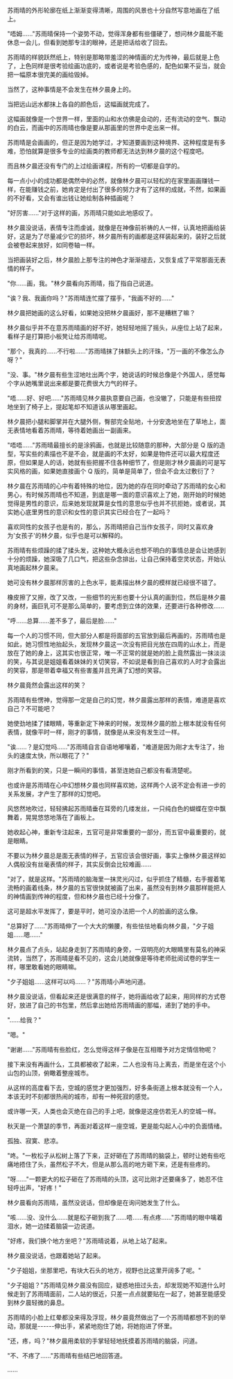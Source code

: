 <link rel="stylesheet" href="../../styles/text.css" />

苏雨晴的外形轮廓在纸上渐渐变得清晰，周围的风景也十分自然写意地画在了纸上。

"唔姆......"苏雨晴保持一个姿势不动，觉得浑身都有些僵硬了，想问林夕晨能不能休息一会儿，但看到她那专注的眼神，还是把话给收了回去。

苏雨晴的样貌跃然纸上，特别是那略带羞涩的神情画的尤为传神，最后就是上色了，上色同样是很考验绘画功底的，或者说是考验色感的，配色如果不妥当，就会把一幅原本很完美的画给毁掉。

当然了，这种事情是不会发生在林夕晨身上的。

当把远山远水都抹上各自的颜色后，这幅画就完成了。

这幅画就像是一个世界一样，里面的山和水仿佛是会动的，还有流动的空气、飘动的白云，而画中的苏雨晴也像是要从那画里的世界中走出来一样。

苏雨晴是会画画的，但正是因为她学过，才知道要画到这种境界、这种程度是有多难，恐怕就算是很多专业的绘画类的教师都无法达到林夕晨的这个程度吧。

而且林夕晨还没有专门的上过绘画课程，所有的一切都是自学的。

每一点小小的成功都是偶然中的必然，就像林夕晨可以轻松的在家里画画赚钱一样，在能赚钱之前，她肯定是付出了很多的努力才有了这样的成就，不然，如果画的不好看，又会有谁出钱让她绘制各种插画呢？

"好厉害......"对于这样的画，苏雨晴只能如此地感叹了。

林夕晨没说话，表情专注而虔诚，就像是在神像前祈祷的人一样，认真地把画给装好，这是为了尽量减少它的损坏，林夕晨所有的画都是这样装起来的，装好之后就会被卷起来放好，如同卷轴一样。

当把画装好之后，林夕晨脸上那专注的神色才渐渐褪去，又恢复成了平常那面无表情的样子。

"你......画，我。"林夕晨看向苏雨晴，指了指自己说道。

"诶？我、我画你吗？"苏雨晴连忙摆了摆手，"我画不好的......"

林夕晨把她画的这么好看，如果她没把林夕晨画好，那不是糟糕了嘛？

林夕晨似乎并不在意苏雨晴画的好不好，她轻轻地摇了摇头，从座位上站了起来，看样子是打算把小板凳让给苏雨晴呢。

"那个，我真的......不行啦......"苏雨晴抹了抹额头上的汗珠，"万一画的不像怎么办呀？"

"没、事。"林夕晨有些生涩地吐出两个字，她说话的时候总像是个外国人，感觉每个字从她嘴里说出来都是要花费很大力气的样子。

"唔......好、好吧......"苏雨晴见林夕晨执意要自己画，也没辙了，只能是有些扭捏地坐到了椅子上，提起笔却不知道该从哪里画起。

林夕晨把小腿和脚掌并在大腿外侧，臀部完全贴地，十分安逸地坐在了草地上，面无表情地看着苏雨晴，等待着她画出一副画来。

"唔唔......"苏雨晴最擅长的是涂鸦画，也就是比较随意的那种，大部分是 Q 版的造型，写实些的素描也不是不会，就是画的不太好，如果是物件还可以最大程度还原，但如果是人的话，她就有些把握不住各种细节了，但是刚才林夕晨画的可是写实风格的画，如果她直接画个 Q 版的，简单是简单了，但会不会太过敷衍了？

林夕晨在苏雨晴的心中有着特殊的地位，因为她的存在同时牵动了苏雨晴的女心和男心，有时候苏雨晴也不知道，到底是哪一面的意识喜欢上了她，刚开始的时候她觉得是男性的意识，后来她发现就算是女性的意思似乎也并不抗拒她，或者说，其实她心底里男性的意识和女性的意识其实已经合在了一起吗？

喜欢同性的女孩子也是有的，那么，苏雨晴把自己当作女孩子，同时又喜欢身为'女孩子'的林夕晨，似乎也是可以解释的。

苏雨晴有些烦躁的揉了揉头发，这种她大概永远也想不明白的事情总是会让她感到十分的烦躁，她深吸了几口气，把这些杂念排出，让自己保持着空灵状态，开始认真地画起林夕晨来。

她可没有林夕晨那样厉害的上色水平，能素描出林夕晨的模样就已经很不错了。

橡皮擦了又擦，改了又改，一些细节的光影也要十分认真的画到位，然后是林夕晨的身材，画巨乳可不是那么简单的，要考虑到立体的效果，还要进行各种修改......

"呼......总算......差不多了，最后是脸......"

每一个人的习惯不同，但大部分人都是将面部的五官放到最后再画的，苏雨晴也是如此，她习惯性地抬起头，发现林夕晨这一次没有把目光放在四周的山水上，而是放在了她的身上，这其实也很正常，唯一不正常的就是她的脸上竟然露出一抹淡淡的笑，与其说是姐姐看着妹妹的关切笑容，不如说是看到自己喜欢的人时才会露出的笑容，那是带着幸福又有些害羞并且充满了幻想的笑容。

林夕晨竟然会露出这样的笑？

苏雨晴有些愣神，觉得那一定是自己的幻觉，林夕晨露出那样的表情，难道是喜欢自己？不可能吧？

她使劲地揉了揉眼睛，等重新定下神来的时候，发现林夕晨的脸上根本就没有任何表情，就像平时一样，刚才的事情，就像是从来没有发生过一样。

"诶......？是幻觉吗......"苏雨晴自言自语地嘟嚷着，"难道是因为刚才太专注了，抬头的速度太快，所以眼花了？"

刚才所看到的笑，只是一瞬间的事情，甚至连她自己都没有看清楚呢。

也或许是苏雨晴在心中幻想林夕晨也同样喜欢她，这样两个人说不定会有进一步的关系发展，才产生了那样的幻觉吧。

风悠然地吹过，轻轻拂起苏雨晴垂在耳旁的几缕发丝，一只纯白色的蝴蝶在空中飘舞着，晃晃悠悠地落在了画板上。

她收起心神，重新专注起来，五官可是非常重要的一部分，而五官中最重要的，就是眼睛。

不要以为林夕晨总是面无表情的样子，五官应该会很好画，事实上像林夕晨这样如人偶般没有丝毫表情的样子，其实反倒会比较难画......

"对了，就是这样。"苏雨晴的脑海里一抹灵光闪过，似乎抓住了精髓，右手握着笔流畅的画着线条，林夕晨的五官很快就被画了出来，虽然没有到林夕晨那样能把人的神情画到传神的程度，但和林夕晨也已经十分像了。

这可是超水平发挥了，要是平时，她可没办法把一个人的脸画的这么像。

"总算好了......"苏雨晴伸了一个大大的懒腰，有些怯怯地看向林夕晨，"夕子姐姐......嗯......"

林夕晨点了点头，站起身走到了苏雨晴的身旁，一双明亮的大眼睛里有莫名的神采流转，当然了，苏雨晴是看不见的，这会儿她就像是等待老师批阅试卷的学生一样，哪里敢看她的眼睛嘛。

"夕子姐姐......这样可以吗......？"苏雨晴小声地问道。

林夕晨没说话，但看起来还是很满意的样子，她将画给收了起来，用同样的方式卷好，放进了自己的书包里，然后拿出她给苏雨晴画的那幅，递到了她的手中。

"......给我？"

"嗯。"

"谢谢......"苏雨晴有些脸红，怎么觉得这样子像是在互相赠予对方定情信物呢？

接下来没有再画什么，工具都被收了起来，二人也没有马上离去，而是坐在这个小山包的山顶，俯瞰着整座城市。

从这样的高度看下去，空城的感觉才更加强烈，好多条街道上根本就没有一个人，本该无时不刻都很热闹的城市，却有一种死寂的感觉。

或许哪一天，人类也会灭绝在自己的手上吧，就像是这座仿若无人的空城一样。

秋天是一个萧瑟的季节，再面对着这样一座空城，更是能勾起人心中的负面情绪。

孤独、寂寞、悲凉。

"咚。"一枚松子从松树上落了下来，正好砸在了苏雨晴的脑袋上，顿时让她有些吃痛地捂住了头，虽然松子不大，但是从那么高的地方砸下来，还是有些疼的。

"呀......"一颗更大的松子砸在了苏雨晴的头顶，这可比刚才还要痛多了，她忍不住轻呼出声，"好疼！"

林夕晨看向苏雨晴，虽然没说话，但却像是在询问她发生了什么。

"咳......没、没什么......就是松子砸到我了......唔......有点疼......"苏雨晴的眼中噙着泪水，她一边揉着脑袋一边说道。

"好疼，我们换个地方坐吧？"苏雨晴说着，从地上站了起来。

林夕晨没说话，也跟着她站了起来。

"夕子姐姐，坐那里吧，有块大石头的地方，视野也比这里开阔多了呢。"

"夕子姐姐？"苏雨晴见林夕晨没有回应，疑惑地扭过头去，却发现她不知道什么时候走到了苏雨晴面前，二人站的很近，只差一点点就要贴在一起了，她甚至能感受到林夕晨轻微的鼻息。

苏雨晴的小脸上红晕都没来得及浮现，林夕晨竟然做出了一个苏雨晴都想不到的举动，那就是------伸出手，紧紧地抱住了她，将她抱进了怀里。

"还，疼，吗？"林夕晨用柔软的手掌轻轻地抚摸着苏雨晴的脑袋，问道。

"不、不疼了......"苏雨晴有些结巴地回答道。

......

